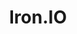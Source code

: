 ---
blog: https://blog.iron.io/
codehost: https://github.com/https://github.com/iron-io
images:
- ironio-ar21.svg
- ironio-icon.svg
logohandle: ironio
sort: ironio
title: Iron.IO
twitter: https://x.com/getiron
website: https://www.iron.io/
---